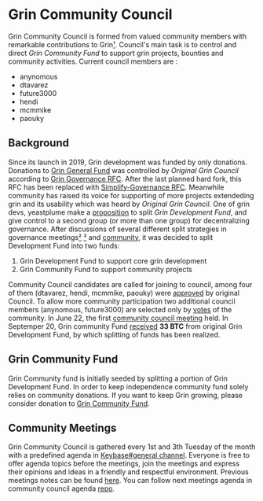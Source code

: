 # Grin Community Council

 

Grin Community Council is formed from valued community members with remarkable contributions to Grin[¹](https://forum.grin.mw/t/call-for-grin-community-candidates-for-additional-fund-granting-control/8521/13).
Council's main task is to control and direct <i>Grin Community Fund </i> to support grin projects, bounties and community activities. Current council members are :


- anynomous
- dtavarez
- future3000
- hendi
- mcmmike
- paouky


## Background

Since its launch in 2019, Grin development was funded by only donations. Donations to [Grin General Fund](https://grin.mw/fund) was controlled by _Original Grin Council_ according to [Grin Governance RFC](https://github.com/mimblewimble/grin-rfcs/blob/master/text/0002-grin-governance.md). After the last planned hard fork, this RFC has been replaced with [Simplify-Governance RFC](https://github.com/mimblewimble/grin-rfcs/blob/master/text/0016-simplify-governance.md). Meanwhile community has raised its voice for supporting of more projects extendeding grin and its usability which was heard by _Original Grin Council_. One of grin devs, yeastplume make a [proposition](https://gist.github.com/yeastplume/5d1913c7dc40c40f409ffcfe8fa9b094) to split _Grin Development Fund_, and give control to a second group (or more than one group) for decentralizing governance. After discussions of several different split strategies in governance meetings[²](https://github.com/mimblewimble/grin-pm/blob/master/notes/20210216-meeting-governance.md) [³](https://github.com/newjack777/grin-pm/blob/master/notes/20210302-meeting-governance.md) and [community](https://forum.grin.mw/t/call-for-grin-community-candidates-for-additional-fund-granting-control/8521), it was decided to split Development Fund into two funds: 
1) Grin Development Fund to support core grin development  
2) Grin Community Fund to support community projects

Community Council candidates are called for joining to council, among four of them (dtavarez, hendi, mcmmike, paouky) were [approved](https://forum.grin.mw/t/call-for-grin-community-candidates-for-additional-fund-granting-control/8521/3?u=stakerv) by original Council. To allow more community participation two additional council members (anynomous, future3000) are selected only by [votes](https://forum.grin.mw/t/call-for-grin-community-candidates-for-additional-fund-granting-control/8521/13?u=stakerv) of the community. In June 22, the first [community council meeting](https://github.com/grincc/agenda/blob/main/notes/22-06-2021-council-meeting-notes.md) held. In Septemper 20, Grin community Fund [received](https://forum.grin.mw/t/grin-community-council-cc-received-funds-of-33-btc-lets-get-to-work/9247) __33 BTC__ from original Grin Development Fund, by which splitting of funds has been realized. 


## Grin Community Fund

Grin Community fund is initially seeded by splitting a portion of Grin Development Fund. In order to keep independence community fund solely relies on community donations. If you want to keep Grin growing, please consider donation to [Grin Community Fund](https://github.com/grincc/finance/blob/main/addresses.md). 


## Community Meetings

Grin Community Council is gathered every 1st and 3th Tuesday of the month  with a predefined agenda in [Keybase#general channel](https://keybase.io/team/grincoin). Everyone is free to offer agenda topics before the meetings, join the meetings and express their opinions and ideas in a friendly and respectful environment. Previous meetings notes can be found [here](https://github.com/grincc/agenda/tree/main/notes). You can follow next meetings agenda in community council agenda [repo](https://github.com/grincc/agenda/issues).

